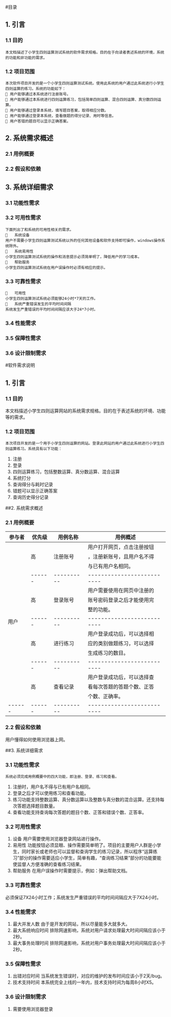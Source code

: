 #目录

## 1. 引言
### 1.1 目的
    本文档描述了小学生四则运算测试系统的软件需求规格。目的在于向读者表述系统的环境，系统的功能和非功能的需求。
### 1.2 项目范围
	本次软件项目开发的是一个小学生四则运算测试系统。使用此系统的用户通过此系统进行小学生四则运算的练习。系统的功能如下：
     用户能够通过本系统进行注册账号。
	 用户能够通过本系统进行四则运算练习，包括简单四则运算、混合四则运算、真分数四则运算。
	 用户能够通过登录本系统，填写题目答案，取得相应分数。
	 用户能够通过登录本系统，查看做题的得分记录、用时等信息。
	 用户答错的题目可以显示正确答案。



## 2. 系统需求概述
### 2.1 用例概要
### 2.2 假设和依赖

## 3. 系统详细需求
### 3.1 功能性需求
### 3.2 可用性需求
	下面列出了和系统的可用性相关的需求。
		系统设备
	用户不需要小学生四则运算测试系统以外的任何其他设备和软件支持即可操作，windows操作系统除外。
		系统易用性
	小学生四则运算测试系统的操作和消息提示必须简单明了，降低用户的学习成本。
		帮助服务
	小学生四则运算测试系统在用户误操作时必须有相应的提示。

### 3.3 可靠性需求
		可用性
	小学生四则运算测试系统必须能够24小时*7天的工作。
		系统严重错误发生的平均时间间隔
	系统发生严重错误的平均时间间隔应该大于24*7小时。

### 3.4 性能需求
### 3.5 保障性需求
### 3.6 设计限制需求

#软件需求说明

## 1. 引言
### 1.1 目的
本文档描述小学生四则运算网站的系统需求规格。目的在于表述系统的环境、功能等的需求。
### 1.2 项目范围
	本次项目开发的是一个用于小学生四则运算的网站。登录此网站的用户通过此系统进行小学生四则运算练习。系统具有以下功能：
1. 注册
2. 登录
3. 四则运算练习，包括整数运算、真分数运算、混合运算
4. 系统打分
5. 查询得分与耗时记录
6. 错题可以显示正确答案
7. 查询历史得分记录

##2. 系统需求概述
### 2.1 用例概要
|参与者|优先级| 用例名称 |		  用例概述  		|
|------|------|----------|--------------------------|
|      |      |          |用户打开网页，点击注册按钮|
|      |  高  | 注册账号 |，注册新账号，且用户名不得|
|      |      |          |与已有用户名相同。        |
|      |------|----------|--------------------------|
|      |      |          |用户需要使用在网页中注册的|
|      |  高  | 登录账号 |账号密码登录之后才能使用完|
|      |      |          |整的功能。                |
| 用户 |------|----------|--------------------------|
|      |      |          |用户登录成功后，可以选择相|
|      |  高  | 进行练习 |应的类别做题练习，可以选择|
|      |      |          |生成练习的数目。          |
|      |------|----------|--------------------------|
|      |      |          |用户登录成功后，可以选择查|
|      |  高  | 查看记录 |看每次答题的答题个数、正答|
|      |      |          |个数、正确率。      |
|------|------|----------|--------------------------|
### 2.2 假设和依赖
用户懂得如何使用浏览器上网。

##3. 系统详细需求
### 3.1 功能性需求
	系统必须完成用例概要中的四大功能，即注册、登录、练习和查看。
1. 注册时，用户名不得与已有用户名相同。
2. 登录之后才可以使用练习和查看功能。
3. 练习功能支持整数运算、真分数运算以及整数与真分数的混合运算。还支持每次答题选择题目数量。
4. 查看功能支持查询每次答题的题目个数、正答和错误个数、正答率。

### 3.2 可用性需求
1. 设备
用户需要使用浏览器登录网站进行操作。
2. 易用性
功能按钮必须显眼、操作需要简单明了。项目的主要用户人群是小学生，同时家长或老师也可以监督和查询学生的练习记录，所以程序“运算练习”部分的操作需要适应小学生，简单有趣，“查询练习结果”部分的功能要能使监督人方便准确的查看练习结果。
3. 帮助服务
在用户误操作时需要提示，例如：弹出帮助文档。

### 3.3 可靠性需求
必须保证7X24小时工作；系统发生严重错误的平均时间间隔应大于7X24小时。

### 3.4 性能需求
1. 最大并发人数
由于是开发的网站，所以尽量能多大就多大。
2. 最大系统响应时间
排除网速影响，系统对用户请求处理最大时间间隔应该小于2秒。
3. 最大事务处理时间
排除网速影响，系统对用户事务处理最大时间间隔应该小于2秒。

### 3.5 保障性需求
1. 出错对应时间
当系统发生错误时，对应的维护的发布时间应该小于2天/bug。
2. 技术支持时间
本系统完全上线的一年内，技术支持时间为每周8小时X5。

### 3.6 设计限制需求
1. 需要使用浏览器登录
